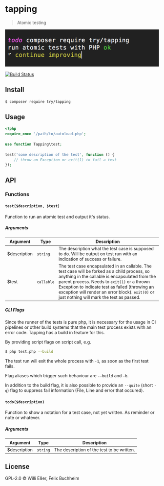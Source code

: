 # tapping
> Atomic testing

![demo](./demo.png)

[![Build Status](https://travis-ci.org/try-php/test.svg?branch=master)](https://travis-ci.org/try-php/test)

## Install

```bash
$ composer require try/tapping
```

## Usage

```php
<?php
require_once '/path/to/autoload.php';

use function Tapping\test;

test('some description of the test', function () {
	// throw an Exception or exit(1) to fail a test
});
```

## API

### Functions

#### `test($description, $test)`

Function to run an atomic test and output it's status.

##### Arguments

| Argument | Type | Description |
|---|---|---|
| $description | `string` | The description what the test case is supposed to do. Will be output on test run with an indication of success or failure. |
| $test | `callable` | The test case encapsulated in an callable. The test case will be forked as a child process, so anything in the callable is encapsulated from the parent process. Needs to `exit(1)` or a thrown Exception to indicate test as failed (throwing an exception will render an error block). `exit(0)` or just nothing will mark the test as passed. |

##### CLI Flags

Since the runner of the tests is pure php, it is necessary for the usage in CI pipelines or other build systems that the main test process exists with an error code. Tapping has a build in feature for this.

By providing script flags on script call, e.g.

```bash
$ php test.php --build
```

The test run will exit the whole process with `-1`, as soon as the first test fails.

Flag aliases which trigger such behaviour are `--build` and `-b`.

In addition to the build flag, it is also possible to provide an `--quite` (short `-q`) flag to suppress fail information (File, Line and error that occured).

#### `todo($description)`

Function to show a notation for a test case, not yet written. As reminder or note or whatever.

##### Arguments

| Argument | Type | Description |
|---|---|---|
| $description | `string` | The description of the test to be written. |

## License

GPL-2.0 © Willi Eßer, Felix Buchheim